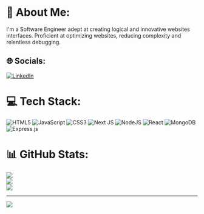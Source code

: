 # 💫 About Me:
I'm a Software Engineer adept at creating logical and innovative websites interfaces. Proficient at optimizing websites, reducing complexity and relentless debugging.


## 🌐 Socials:
[![LinkedIn](https://img.shields.io/badge/LinkedIn-%230077B5.svg?logo=linkedin&logoColor=white)](https://linkedin.com/in/http://linkedin.com/in/ankit-kumar-b34a86255) 

# 💻 Tech Stack:
![HTML5](https://img.shields.io/badge/html5-%23E34F26.svg?style=for-the-badge&logo=html5&logoColor=white) ![JavaScript](https://img.shields.io/badge/javascript-%23323330.svg?style=for-the-badge&logo=javascript&logoColor=%23F7DF1E) ![CSS3](https://img.shields.io/badge/css3-%231572B6.svg?style=for-the-badge&logo=css3&logoColor=white) ![Next JS](https://img.shields.io/badge/Next-black?style=for-the-badge&logo=next.js&logoColor=white) ![NodeJS](https://img.shields.io/badge/node.js-6DA55F?style=for-the-badge&logo=node.js&logoColor=white) ![React](https://img.shields.io/badge/react-%2320232a.svg?style=for-the-badge&logo=react&logoColor=%2361DAFB) ![MongoDB](https://img.shields.io/badge/MongoDB-%234ea94b.svg?style=for-the-badge&logo=mongodb&logoColor=white) ![Express.js](https://img.shields.io/badge/express.js-%23404d59.svg?style=for-the-badge&logo=express&logoColor=%2361DAFB)
# 📊 GitHub Stats:
![](https://github-readme-stats.vercel.app/api?username=ankit8295&theme=dark&hide_border=true&include_all_commits=true&count_private=true)<br/>
![](https://github-readme-streak-stats.herokuapp.com/?user=ankit8295&theme=dark&hide_border=true)<br/>
![](https://github-readme-stats.vercel.app/api/top-langs/?username=ankit8295&theme=dark&hide_border=true&include_all_commits=true&count_private=true&layout=compact)

---
[![](https://visitcount.itsvg.in/api?id=ankit8295&icon=0&color=0)](https://visitcount.itsvg.in)
